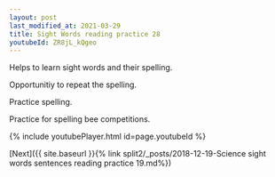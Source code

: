 ```yaml
---
layout: post
last_modified_at: 2021-03-29
title: Sight Words reading practice 28
youtubeId: ZR8jL_kQgeo
---
```

 
 
Helps to learn sight words and their spelling.

Opportunitiy to repeat the spelling. 

Practice spelling. 
 
Practice for spelling bee competitions. 
 
{% include youtubePlayer.html id=page.youtubeId %}
 
 

[Next]({{ site.baseurl }}{% link  split2/_posts/2018-12-19-Science sight words sentences reading practice 19.md%})
 
